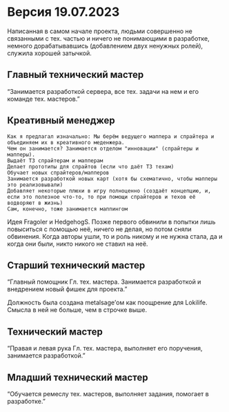 # Версия 19.07.2023

Написанная в самом начале проекта, людьми совершенно не связанными с тех. частью и ничего не понимающими в разработке, немного дорабатывавшись (добавлением двух ненужных ролей), служила хорошей затычкой.

## Главный технический мастер

“Занимается разработкой сервера, все тех. задачи на нем и его команде тех. мастеров.”

## Креативный менеджер

```
Как я предлагал изначально: Мы берём ведущего маппера и спрайтера и объединяем их в креативного меденжера. 
Чем он занимается? Занимается отделом "инновации" (спрайтеры и мапперы).
Выдаёт ТЗ спрайтерам и мапперам
Делает прототипы для спрайтов (если что даёт ТЗ техам)
Обучает новых спрайтеров/мапперов
Занимается разработкой новых карт (хотя бы схематично, чтобы мапперы это реализовывали)
Добавляет некоторые плюхи в игру полноценно (создаёт концепцию, и, если это полезное что-то, то при помощи спрайтеров и техов её водворяют в жизнь)
Сам, конечно, тоже занимается маппингом
```

Идея Fragoler и HedgehogS. Позже первого обвинили в попытки лишь повыситься с помощью неё, ничего не делая, но потом сняли обвинения. Когда авторы ушли, то и роль никому и не нужна стала, да и когда они были, никто никого не ставил на неё.

## Старший технический мастер

“Главный помощник Гл. тех. мастера. Занимается разработкой и внедрением новый фишек для проекта.”

Должность была создана metalsage’ом как поощрение для Lokilife. Смысла в ней не больше, чем в строчке выше.

## Технический мастер

“Правая и левая рука Гл. тех. мастера, выполняет его поручения, занимается разработкой.”

## Младший технический мастер

“Обучается ремеслу тех. мастеров, выполняет задания, помогает в разработке.”